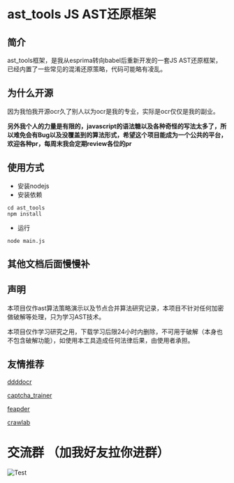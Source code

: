 # ast_tools JS AST还原框架

## 简介
ast_tools框架，是我从esprima转向babel后重新开发的一套JS AST还原框架，已经内置了一些常见的混淆还原策略，代码可能略有凌乱。

## 为什么开源
因为我怕我开源ocr久了别人以为ocr是我的专业，实际是ocr仅仅是我的副业。

**另外我个人的力量是有限的，javascript的语法糖以及各种奇怪的写法太多了，所以难免会有Bug以及没覆盖到的算法形式，希望这个项目能成为一个公共的平台，欢迎各种pr，每周末我会定期review各位的pr**

## 使用方式

+ 安装nodejs
+ 安装依赖

```shell
cd ast_tools
npm install
```
+ 运行
```shell
node main.js
```

## 其他文档后面慢慢补

## 声明

本项目仅作ast算法策略演示以及节点合并算法研究记录，本项目不针对任何加密做破解等处理，只为学习AST技术。

本项目仅作学习研究之用，下载学习后限24小时内删除，不可用于破解（本身也不包含破解功能），如使用本工具造成任何法律后果，由使用者承担。

## 友情推荐

[ddddocr](https://github.com/sml2h3/ddddocr)

[captcha_trainer](https://github.com/kerlomz/captcha_trainer)

[feapder](https://github.com/Boris-code/feapder)

[crawlab](https://github.com/crawlab-team/crawlab)

# 交流群 （加我好友拉你进群）

![Test](https://cdn.wenanzhe.com/img/mmqrcode1640418911274.png!/scale/50) 
